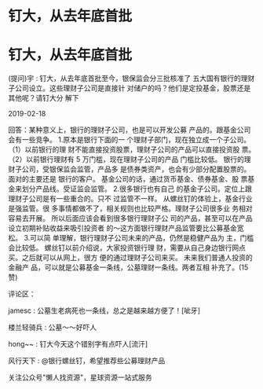 # 钉大，从去年底首批

# 钉大，从去年底首批

(提问)宇 : 钉大，从去年底首批至今，银保监会分三批核准了 五大国有银行的理财子公司设立。这些理财子公司是直接针 对储户的吗？他们是定投基金，股票还是其他呢？请钉大分 解下

2019-02-18

回答：某种意义上，银行的理财子公司，也是可以开发公募 产品的。跟基金公司会有一些竞争。 1.原本是银行下面的一 个理财子部门，现在独立成一个子公司。 （1）以前银行的理 财不能直接投资股票，理财子公司的产品可以直接投资股 票。 （2）以前银行理财有 5 万门槛，现在理财子公司的产品 门槛比较低。 银行的理财子公司，受银保监会监管，产品多 是债券类资产，也会有少部分配置股票的。面对的主要还是 银行的客户。 基金公司的话，通过货币基金、债券基金、股 票基金来划分产品线。受证监会监管。 2.很多银行也有自己 的基金子公司。定位上跟理财子公司是有一些重合的。只不 过监管不一样。 从螺丝钉的体验上，基金行业是强监管。很 多事情都做不了，相关规则也比较严格。理财子公司很多业 务相对容易去开展。 所以后面应该会看到很多银行理财子公 司的产品，甚至可以在产品设立初期补贴收益来吸引投资者 的～这方面银行理财产品监管要比公募基金宽松。 3.可以简 单理解，银行理财子公司未来的产品，仍然是稳健产品为 主，门槛会比较低。 螺丝钉以前介绍说，大家投资银行理 财，需要从自己身边银行网点买。之后就可以从网上，很方 便的通过理财子公司来买。 未来我们普通人投资的金融产 品，可以就是公募基金一条线，公墓理财一条线。两者互相 补充了。(15 赞)

评论区：

jamesc : 公墓生老病死也一条线，总之是越来越方便了！[呲牙]

楼兰轻骑兵 : 公墓～～好吓人

hong~~ : 钉大今天这个错别字有点吓人[流汗]

风行天下 : @银行螺丝钉，希望推荐些公募理财产品

关注公众号"懒人找资源"，星球资源一站式服务
